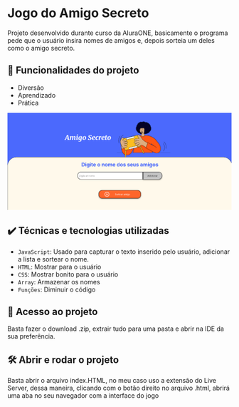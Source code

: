 # Jogo do Amigo Secreto

Projeto desenvolvido durante curso da AluraONE, basicamente o programa pede que o usuário insira nomes de amigos e, depois sorteia um deles como o amigo secreto.

## 🔨 Funcionalidades do projeto

- Diversão
- Aprendizado
- Prática

 ![Interface do Jogo do Amigo Secreto](assets/interfaceas.png)

## ✔️ Técnicas e tecnologias utilizadas

- `JavaScript`: Usado para capturar o texto inserido pelo usuário, adicionar a lista e sortear o nome.
- `HTML`: Mostrar para o usuário
- `CSS`: Mostrar bonito para o usuário
- `Array`: Armazenar os nomes
- `Funções`: Diminuir o código

## 📁 Acesso ao projeto
Basta fazer o download .zip, extrair tudo para uma pasta e abrir na IDE da sua preferência.

## 🛠️ Abrir e rodar o projeto

Basta abrir o arquivo index.HTML, no meu caso uso a extensão do Live Server, dessa maneira, clicando com o botão direito no arquivo .html, abrirá uma aba no seu navegador com a interface do jogo
